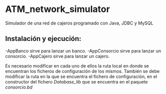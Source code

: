 ATM_network_simulator
=====================

Simulador de una red de cajeros programado con Java, JDBC y MySQL


Instalación y ejecución:
-------------------------------

-AppBanco sirve para lanzar un banco.
-AppConsorcio sirve para lanzar un consorcio.
-AppCajero sirve para lanzar un cajero.

Es necesario modificar en cada uno de ellos la ruta local en donde se encuentran los ficheros de configuración de los mismos.
También se debe modificar la ruta en la que se encuentra el fichero de configuración, en el constructor del fichero
 *Database_lib* que se encuentra en el paquete *consorcio.bd*

